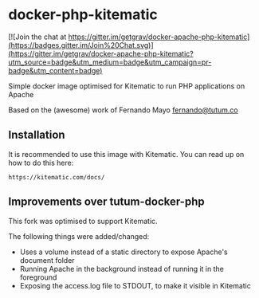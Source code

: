 docker-php-kitematic
================

[![Join the chat at https://gitter.im/getgrav/docker-apache-php-kitematic](https://badges.gitter.im/Join%20Chat.svg)](https://gitter.im/getgrav/docker-apache-php-kitematic?utm_source=badge&utm_medium=badge&utm_campaign=pr-badge&utm_content=badge)

Simple docker image optimised for Kitematic to run PHP applications on Apache

Based on the (awesome) work of Fernando Mayo <fernando@tutum.co>

Installation
------------

It is recommended to use this image with Kitematic. You can read up on how to do this here:

    https://kitematic.com/docs/

Improvements over tutum-docker-php
----------------------------------

This fork was optimised to support Kitematic.

The following things were added/changed:

* Uses a volume instead of a static directory to expose Apache's document folder
* Running Apache in the background instead of running it in the foreground
* Exposing the access.log file to STDOUT, to make it visible in Kitematic

